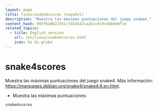 ```yaml
---
layout: page
title: linux/snake4scores (español)
description: "Muestra las máximas puntuaciones del juego snake4."
content_hash: 095f6a9b22741cf453b42ca2bcc0c9cebbb60f1e
related_topics:
  - title: English version
    url: /en/linux/snake4scores.html
    icon: bi bi-globe
---
```

# snake4scores

Muestra las máximas puntuaciones del juego snake4.
Más información: <https://manpages.debian.org/snake4/snake4.6.en.html>.

- Muestra las máximas puntuaciones:

`snake4scores`
